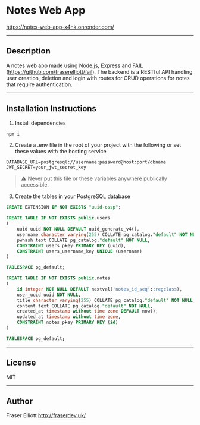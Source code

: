 # Notes Web App

https://notes-web-app-x4hk.onrender.com/

---

## Description

A notes web app made using Node.js, Express and FAIL (https://github.com/fraserelliott/fail). The backend is a RESTful API handling user creation, deletion and login with routes for CRUD operations for notes that require authentication.

---

## Installation Instructions

1. Install dependencies
```bash
npm i
```

2. Create a .env file in the root of your project with the following or set these values with the hosting service

```
DATABASE_URL=postgresql://username:password@host:port/dbname
JWT_SECRET=your_jwt_secret_key
```

>⚠️ Never put this file or these variables anywhere publically accessible.

3. Create the tables in your PostgreSQL database

```sql
CREATE EXTENSION IF NOT EXISTS "uuid-ossp";

CREATE TABLE IF NOT EXISTS public.users
(
    uuid uuid NOT NULL DEFAULT uuid_generate_v4(),
    username character varying(255) COLLATE pg_catalog."default" NOT NULL,
    pwhash text COLLATE pg_catalog."default" NOT NULL,
    CONSTRAINT users_pkey PRIMARY KEY (uuid),
    CONSTRAINT users_username_key UNIQUE (username)
)

TABLESPACE pg_default;

CREATE TABLE IF NOT EXISTS public.notes
(
    id integer NOT NULL DEFAULT nextval('notes_id_seq'::regclass),
    user_uuid uuid NOT NULL,
    title character varying(255) COLLATE pg_catalog."default" NOT NULL,
    content text COLLATE pg_catalog."default" NOT NULL,
    created_at timestamp without time zone DEFAULT now(),
    updated_at timestamp without time zone,
    CONSTRAINT notes_pkey PRIMARY KEY (id)
)

TABLESPACE pg_default;
```

---

## License

MIT

---

## Author

Fraser Elliott
http://fraserdev.uk/
